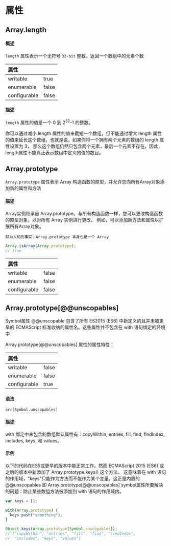 # 属性

## Array.length

#### 概述
`length` 属性表示一个无符号 `32-bit` 整数，返回一个数组中的元素个数

| 属性         |       |
|:------------|:-----|
| writable     | true  |
| enumerable   | false |
| configurable | false |

#### 描述
`length` 属性的值是一个 0 到 2<sup>32</sup>-1 的整数。

你可以通过减小 length 属性的值来截短一个数组，但不能通过增大 length 属性的值来延长这个数组，也就是说，如果你将一个拥有两个元素的数组的 length 属性设置为 3，
那么这个数组仍然只包含两个元素，最后一个元素不存在。因此，length属性不能真正表示数组中定义的值的数目。





## Array.prototype

`Array.prototype`  属性表示 Array 构造函数的原型，并允许您向所有Array对象添加新的属性和方法

#### 描述
Array实例继承自 Array.prototype。与所有构造函数一样，您可以更改构造函数的原型对象，以对所有 Array 实例进行更改。
例如，可以添加新方法和属性以扩展所有Array对象。

`鲜为人知的事实：Array.prototype 本身也是一个 Array`

```javascript
Array.isArray(Array.prototype);
// true
```

| 属性         |       |
|:------------|:-----|
| writable     | false |
| enumerable   | false |
| configurable | false |





## Array.prototype\[@@unscopables\]

Symbol属性 @@unscopable 包含了所有 ES2015 (ES6) 中新定义的且并未被更早的 ECMAScript 标准收纳的属性名。这些属性并不包含在 with 语句绑定的环境中

Array.prototype\[@@unscopables\] 属性的属性特性：

| 属性         |       |
|:------------|:-----|
| writable     | false |
| enumerable   | false |
| configurable | true  |

#### 语法
`arr[Symbol.unscopables]`

#### 描述
with 绑定中未包含的数组默认属性有：copyWithin, entries, fill, find, findIndex, includes, keys, 和 values。

#### 示例

以下的代码在ES5或更早的版本中能正常工作。然而 ECMAScript 2015 (ES6) 或之后的版本中新添加了 Array.prototype.keys() 这个方法。
这意味着在 with 语句的作用域，"keys"只能作为方法而不能作为某个变量。这正是内置的 @@unscopables 即 Array.prototype\[@@unscopables\]
symbol属性所要解决的问题：防止某些数组方法被添加到 with 语句的作用域内。

```javascript
var keys = [];

with(Array.prototype) {
  keys.push("something");
}

Object.keys(Array.prototype[Symbol.unscopables]);
// ["copyWithin", "entries", "fill", "find", "findIndex",
//  "includes", "keys", "values"]
```